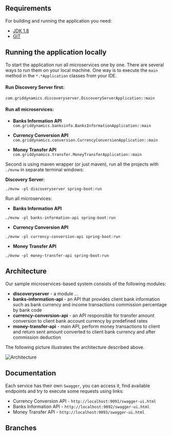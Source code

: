 

## Requirements

For building and running the application you need:

- [JDK 1.8](http://www.oracle.com/technetwork/java/javase/downloads/jdk8-downloads-2133151.html)
- [GIT](https://git-scm.com/)

## Running the application locally

To start the application run all microservices one by one. There are several ways to run them on your local machine. 
One way is to execute the `main` method in the `*.*Application` classes from your IDE.

#### Run Discovery Server first:
`com.griddynamics.discoveryserver.DiscoveryServerApplication::main`

#### Run all microservices:

- **Banks Information API**
`com.griddynamics.banksinfo.BanksInformationApplication::main`

- **Currency Conversion API**
`com.griddynamics.conversion.CurrencyConversionApplication::main`

- **Money Transfer API** 
`com.griddynamics.transfer.MoneyTransferApplication::main`

Second is using maven wrapper (or just maven), run all the projects with `./mvnw` in separate terminal windows:

**Discovery Server:**
```shell
./mvnw -pl discoveryserver spring-boot:run
```

Run all microservices:

- **Banks Information API** 
```shell
./mvnw -pl banks-information-api spring-boot:run
```

- **Currency Conversion API** 
```shell
./mvnw -pl currency-conversion-api spring-boot:run
```

- **Money Transfer API** 
```shell
./mvnw -pl money-transfer-api spring-boot:run
```

## Architecture

Our sample microservices-based system consists of the following modules:
- **discoveryserver** - a module ...
- **banks-information-api** - an API that provides client bank information such as bank currency and income transactions commission percentage by bank code
- **currency-conversion-api** - an API responsible for transfer amount conversion to client bank account currency by predefined rates
- **money-transfer-api** - main API, perform money transactions to client and return sent amount converted to client bank currency and after commission deduction

The following picture illustrates the architecture described above.

<img src="https://github.com/griddynamics/gridu-qa-service-testing-mocks/blob/master/.img/full_application_structure.png" title="Architecture"><br/>


## Documentation
Each service has their own `Swagger`, you can access it, find available endpoints and try to execute some requests using links:

- Currency Conversion API - `http://localhost:9091/swagger-ui.html`
- Banks Information API - `http://localhost:9092/swagger-ui.html`
- Money Transfer API - `http://localhost:9093/swagger-ui.html` 

## Branches

